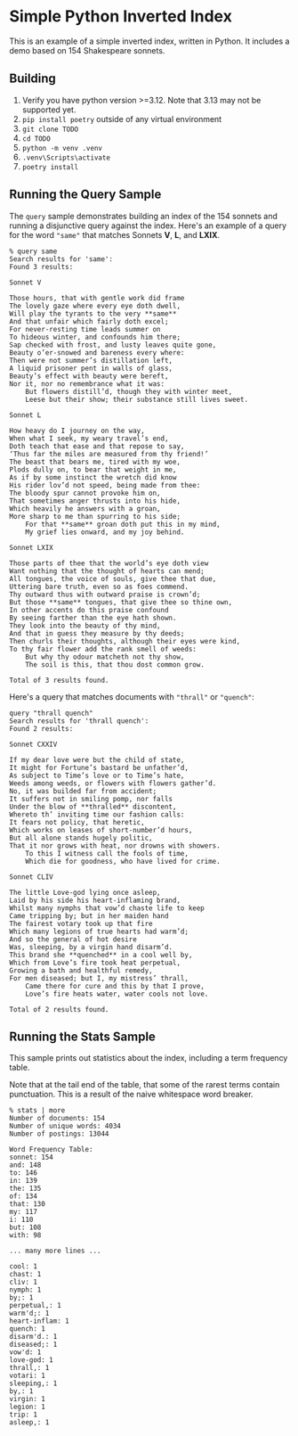 # Simple Python Inverted Index

This is an example of a simple inverted index, written in Python.
It includes a demo based on 154 Shakespeare sonnets.

## Building

1. Verify you have python version >=3.12. Note that 3.13 may not be supported yet.
1. `pip install poetry` outside of any virtual environment
2. `git clone TODO`
3. `cd TODO`
4. `python -m venv .venv`
5. `.venv\Scripts\activate`
6. `poetry install`

## Running the Query Sample

The `query` sample demonstrates building an index of the 154 sonnets
and running a disjunctive query against the index. Here's an example of
a query for the word `"same"` that matches Sonnets **V**, **L**, and **LXIX**.

~~~
% query same
Search results for 'same':
Found 3 results:

Sonnet V

Those hours, that with gentle work did frame
The lovely gaze where every eye doth dwell,
Will play the tyrants to the very **same**
And that unfair which fairly doth excel;
For never-resting time leads summer on
To hideous winter, and confounds him there;
Sap checked with frost, and lusty leaves quite gone,
Beauty o’er-snowed and bareness every where:
Then were not summer’s distillation left,
A liquid prisoner pent in walls of glass,
Beauty’s effect with beauty were bereft,
Nor it, nor no remembrance what it was:
    But flowers distill’d, though they with winter meet,
    Leese but their show; their substance still lives sweet.

Sonnet L

How heavy do I journey on the way,
When what I seek, my weary travel’s end,
Doth teach that ease and that repose to say,
‘Thus far the miles are measured from thy friend!’
The beast that bears me, tired with my woe,
Plods dully on, to bear that weight in me,
As if by some instinct the wretch did know
His rider lov’d not speed, being made from thee:
The bloody spur cannot provoke him on,
That sometimes anger thrusts into his hide,
Which heavily he answers with a groan,
More sharp to me than spurring to his side;
    For that **same** groan doth put this in my mind,
    My grief lies onward, and my joy behind.

Sonnet LXIX

Those parts of thee that the world’s eye doth view
Want nothing that the thought of hearts can mend;
All tongues, the voice of souls, give thee that due,
Uttering bare truth, even so as foes commend.
Thy outward thus with outward praise is crown’d;
But those **same** tongues, that give thee so thine own,
In other accents do this praise confound
By seeing farther than the eye hath shown.
They look into the beauty of thy mind,
And that in guess they measure by thy deeds;
Then churls their thoughts, although their eyes were kind,
To thy fair flower add the rank smell of weeds:
    But why thy odour matcheth not thy show,
    The soil is this, that thou dost common grow.

Total of 3 results found.
~~~

Here's a query that matches documents with `"thrall"` or `"quench"`:

~~~
query "thrall quench"
Search results for 'thrall quench':
Found 2 results:

Sonnet CXXIV

If my dear love were but the child of state,
It might for Fortune’s bastard be unfather’d,
As subject to Time’s love or to Time’s hate,
Weeds among weeds, or flowers with flowers gather’d.
No, it was builded far from accident;
It suffers not in smiling pomp, nor falls
Under the blow of **thralled** discontent,
Whereto th’ inviting time our fashion calls:
It fears not policy, that heretic,
Which works on leases of short-number’d hours,
But all alone stands hugely politic,
That it nor grows with heat, nor drowns with showers.
    To this I witness call the fools of time,
    Which die for goodness, who have lived for crime.

Sonnet CLIV

The little Love-god lying once asleep,
Laid by his side his heart-inflaming brand,
Whilst many nymphs that vow’d chaste life to keep
Came tripping by; but in her maiden hand
The fairest votary took up that fire
Which many legions of true hearts had warm’d;
And so the general of hot desire
Was, sleeping, by a virgin hand disarm’d.
This brand she **quenched** in a cool well by,
Which from Love’s fire took heat perpetual,
Growing a bath and healthful remedy,
For men diseased; but I, my mistress’ thrall,
    Came there for cure and this by that I prove,
    Love’s fire heats water, water cools not love.

Total of 2 results found.
~~~

## Running the Stats Sample

This sample prints out statistics about the index, including a term frequency table.

Note that at the tail end of the table, that some of the rarest terms contain punctuation. This is a result of the naive
whitespace word breaker.

~~~
% stats | more
Number of documents: 154
Number of unique words: 4034
Number of postings: 13044

Word Frequency Table:
sonnet: 154
and: 148
to: 146
in: 139
the: 135
of: 134
that: 130
my: 117
i: 110
but: 108
with: 98

... many more lines ...

cool: 1
chast: 1
cliv: 1
nymph: 1
by;: 1
perpetual,: 1
warm'd;: 1
heart-inflam: 1
quench: 1
disarm'd.: 1
diseased;: 1
vow'd: 1
love-god: 1
thrall,: 1
votari: 1
sleeping,: 1
by,: 1
virgin: 1
legion: 1
trip: 1
asleep,: 1
~~~
